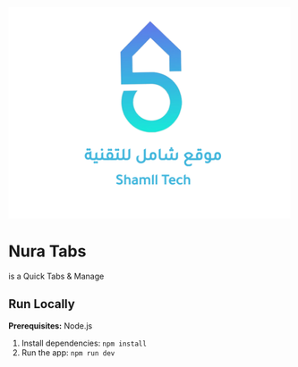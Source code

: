 <div align="center">
<img width="1200" alt="GHBanner" src="https://raw.githubusercontent.com/abduljaleel-alwli/shamll-tech-icon/refs/heads/main/shamll-thumbnail.png" />
</div>

# Nura Tabs
is a Quick Tabs & Manage 

## Run Locally

**Prerequisites:**  Node.js


1. Install dependencies:
   `npm install`
2. Run the app:
   `npm run dev`
